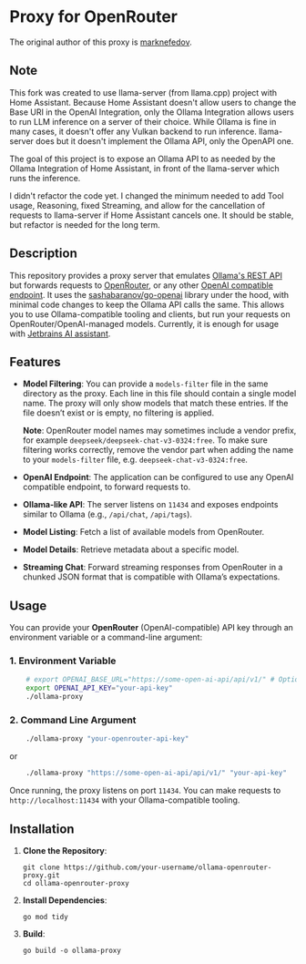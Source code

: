# Proxy for OpenRouter
The original author of this proxy is [marknefedov](https://github.com/marknefedov/ollama-openrouter-proxy).

## Note
This fork was created to use llama-server (from llama.cpp) project with Home Assistant. Because Home Assistant doesn't allow users to change the Base URI in the OpenAI Integration, only the Ollama Integration allows users to run LLM inference on a server of their choice. While Ollama is fine in many cases, it doesn't offer any Vulkan backend to run inference. llama-server does but it doesn't implement the Ollama API, only the OpenAPI one.

The goal of this project is to expose an Ollama API to as needed by the Ollama Integration of Home Assistant, in front of the llama-server which runs the inference.

I didn't refactor the code yet. I changed the minimum needed to add Tool usage, Reasoning, fixed Streaming, and allow for the cancellation of requests to llama-server if Home Assistant cancels one. It should be stable, but refactor is needed for the long term.

## Description
This repository provides a proxy server that emulates [Ollama's REST API](https://github.com/ollama/ollama) but forwards requests to [OpenRouter](https://openrouter.ai/), or any other [OpenAI compatible endpoint](https://platform.openai.com/docs/api-reference). It uses the [sashabaranov/go-openai](https://github.com/sashabaranov/go-openai) library under the hood, with minimal code changes to keep the Ollama API calls the same. This allows you to use Ollama-compatible tooling and clients, but run your requests on OpenRouter/OpenAI-managed models.
Currently, it is enough for usage with [Jetbrains AI assistant](https://blog.jetbrains.com/ai/2024/11/jetbrains-ai-assistant-2024-3/#more-control-over-your-chat-experience-choose-between-gemini,-openai,-and-local-models). 

## Features
- **Model Filtering**: You can provide a `models-filter` file in the same directory as the proxy. Each line in this file should contain a single model name. The proxy will only show models that match these entries. If the file doesn’t exist or is empty, no filtering is applied.
  
  **Note**: OpenRouter model names may sometimes include a vendor prefix, for example `deepseek/deepseek-chat-v3-0324:free`. To make sure filtering works correctly, remove the vendor part when adding the name to your `models-filter` file, e.g. `deepseek-chat-v3-0324:free`.  
- **OpenAI Endpoint**: The application can be configured to use any OpenAI compatible endpoint, to forward requests to.  
- **Ollama-like API**: The server listens on `11434` and exposes endpoints similar to Ollama (e.g., `/api/chat`, `/api/tags`).
- **Model Listing**: Fetch a list of available models from OpenRouter.
- **Model Details**: Retrieve metadata about a specific model.
- **Streaming Chat**: Forward streaming responses from OpenRouter in a chunked JSON format that is compatible with Ollama’s expectations.

## Usage
You can provide your **OpenRouter** (OpenAI-compatible) API key through an environment variable or a command-line argument:

### 1. Environment Variable
```bash
    # export OPENAI_BASE_URL="https://some-open-ai-api/api/v1/" # Optional. Defaults to https://openrouter.ai/api/v1/
    export OPENAI_API_KEY="your-api-key"
    ./ollama-proxy
```

### 2. Command Line Argument
```bash
    ./ollama-proxy "your-openrouter-api-key"
```
or
```bash
    ./ollama-proxy "https://some-open-ai-api/api/v1/" "your-api-key"
```

Once running, the proxy listens on port `11434`. You can make requests to `http://localhost:11434` with your Ollama-compatible tooling.

## Installation
1. **Clone the Repository**:

       git clone https://github.com/your-username/ollama-openrouter-proxy.git
       cd ollama-openrouter-proxy

2. **Install Dependencies**:

       go mod tidy

3. **Build**:

       go build -o ollama-proxy
